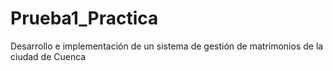 # Prueba1_Practica
Desarrollo e implementación de un sistema de gestión de matrimonios de la ciudad de Cuenca
